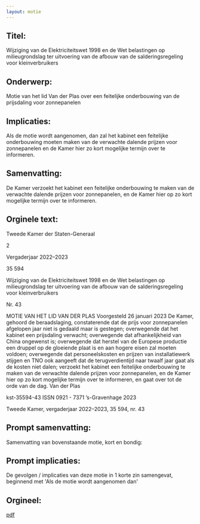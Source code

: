 ```yaml
---
layout: motie
---
```

## Titel:
Wijziging van de Elektriciteitswet 1998 en de Wet belastingen op milieugrondslag ter uitvoering van de afbouw van de salderingsregeling voor kleinverbruikers
## Onderwerp:
Motie van het lid Van der Plas over een feitelijke onderbouwing van de prijsdaling voor zonnepanelen
## Implicaties:

Als de motie wordt aangenomen, dan zal het kabinet een feitelijke onderbouwing moeten maken van de verwachte dalende prijzen voor zonnepanelen en de Kamer hier zo kort mogelijke termijn over te informeren.
## Samenvatting:

De Kamer verzoekt het kabinet een feitelijke onderbouwing te maken van de verwachte dalende prijzen voor zonnepanelen, en de Kamer hier op zo kort mogelijke termijn over te informeren.
## Orginele text:


Tweede Kamer der Staten-Generaal

2

Vergaderjaar 2022–2023

35 594

Wijziging van de Elektriciteitswet 1998 en de
Wet belastingen op milieugrondslag ter
uitvoering van de afbouw van de
salderingsregeling voor kleinverbruikers

Nr. 43

MOTIE VAN HET LID VAN DER PLAS
Voorgesteld 26 januari 2023
De Kamer,
gehoord de beraadslaging,
constaterende dat de prijs voor zonnepanelen afgelopen jaar niet is
gedaald maar is gestegen;
overwegende dat het kabinet een prijsdaling verwacht;
overwegende dat afhankelijkheid van China ongewenst is;
overwegende dat herstel van de Europese productie een druppel op de
gloeiende plaat is en aan hogere eisen zal moeten voldoen;
overwegende dat personeelskosten en prijzen van installatiewerk stijgen
en TNO ook aangeeft dat de terugverdientijd naar twaalf jaar gaat als de
kosten niet dalen;
verzoekt het kabinet een feitelijke onderbouwing te maken van de
verwachte dalende prijzen voor zonnepanelen, en de Kamer hier op zo
kort mogelijke termijn over te informeren,
en gaat over tot de orde van de dag.
Van der Plas

kst-35594-43
ISSN 0921 - 7371
’s-Gravenhage 2023

Tweede Kamer, vergaderjaar 2022–2023, 35 594, nr. 43


## Prompt samenvatting:
Samenvatting van bovenstaande motie, kort en bondig:


## Prompt implicaties:
De gevolgen / implicaties van deze motie in 1 korte zin samengevat, beginnend met 'Als de motie wordt aangenomen dan' 

## Orgineel:
[pdf](https://gegevensmagazijn.tweedekamer.nl/OData/v4/2.0/Document(ad6d41ec-a10d-4f07-a8c7-bb9c15b35881)/resource)
